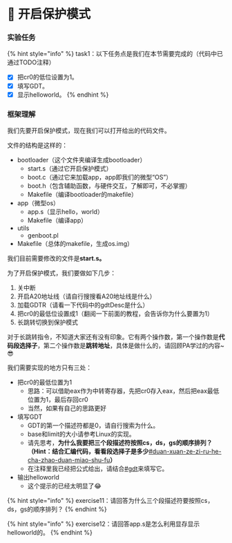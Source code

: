 # 🧐 开启保护模式

### 实验任务

{% hint style="info" %}
task1：以下任务点是我们在本节需要完成的（代码中已通过TODO注释）

* [x] 把cr0的低位设置为1。
* [x] 填写GDT。
* [x] 显示helloworld。
{% endhint %}

### 框架理解

我们先要开启保护模式，现在我们可以打开给出的代码文件。

文件的结构是这样的：

* bootloader（这个文件夹编译生成bootloader）
  * start.s（通过它开启保护模式）
  * boot.c（通过它来加载app，app即我们的微型“OS”）
  * boot.h（包含辅助函数，与硬件交互，了解即可，不必掌握）
  * Makefile（编译bootloader的makefile）
* app（微型os）
  * app.s（显示hello，world）
  * Makefile（编译app）
* utils
  * genboot.pl
* Makefile（总体的makefile，生成os.img）

我们目前需要修改的文件是**start.s。**

为了开启保护模式，我们要做如下几步：

1. 关中断
2. 开启A20地址线（请自行搜搜看A20地址线是什么）
3. 加载GDTR（请看一下代码中的gdtDesc是什么）
4. 把cr0的最低位设置成1（翻阅一下前面的教程，会告诉你为什么要置为1）
5. 长跳转切换到保护模式

对于长跳转指令，不知道大家还有没有印象。它有两个操作数，第一个操作数是**代码段选择子**，第二个操作数是**跳转地址**，具体是做什么的，请回顾PA学过的内容\~😎

我们需要实现的地方只有三处：

* 把cr0的最低位置为1
  * 思路：可以借助eax作为中转寄存器，先把cr0存入eax，然后把eax最低位置为1，最后存回cr0
  * 当然，如果有自己的思路更好
* 填写GDT
  * GDT的第一个描述符都是0，请自行搜索为什么。
  * base和limit的大小请参考Linux的实现。
  * 请先思考，**为什么我要把三个段描述符按照cs，ds，gs的顺序排列？（Hint：结合汇编代码，看看段选择子是多少**[#duan-xuan-ze-zi-ru-he-cha-zhao-duan-miao-shu-fu](../../ji-chu-zhi-shi/ia32-de-cun-chu-guan-li/bao-hu-mo-shi.md#duan-xuan-ze-zi-ru-he-cha-zhao-duan-miao-shu-fu "mention")**）**
  * 在注释里我已经把公式给出，请结合[#gdt](../../ji-chu-zhi-shi/ia32-de-cun-chu-guan-li/bao-hu-mo-shi.md#gdt "mention")来填写它。
* 输出helloworld
  * 这个提示的已经太明显了:joy:

{% hint style="info" %}
exercise11：请回答为什么三个段描述符要按照cs，ds，gs的顺序排列？
{% endhint %}

{% hint style="info" %}
exercise12：请回答app.s是怎么利用显存显示helloworld的。
{% endhint %}
